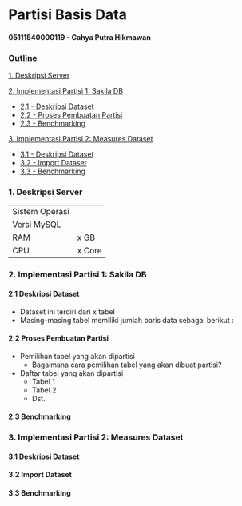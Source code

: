 # Partisi Basis Data

#### 05111540000119 - Cahya Putra Hikmawan

### Outline
[1. Deskripsi Server](#1-deskripsi-server)

[2. Implementasi Partisi 1: Sakila DB](#2-implementasi-partisi-1-sakila-db)

- [2.1 - Deskripsi Dataset](#21-deskripsi-dataset)
- [2.2 - Proses Pembuatan Partisi](#22-proses-pembuatan-partisi)
- [2.3 - Benchmarking](#23-benchmarking)

[3. Implementasi Partisi 2: Measures Dataset](#3-implementasi-partisi-2:-measures-dataset)

- [3.1 - Deskripsi Dataset](#31-deskripsi-dataset)
- [3.2 - Import Dataset](#32-import-dataset)
- [3.3 - Benchmarking](#33-benchmarking)

### 1. Deskripsi Server
|||
| --- | --- |
| Sistem Operasi |  |
| Versi MySQL |  |
| RAM | x GB |
| CPU | x Core |

### 2. Implementasi Partisi 1: Sakila DB
#### 2.1 Deskripsi Dataset 
- Dataset ini terdiri dari x tabel
- Masing-masing tabel memiliki jumlah baris data sebagai berikut :

#### 2.2 Proses Pembuatan Partisi 
- Pemilihan tabel yang akan dipartisi
    - Bagaimana cara pemilihan tabel yang akan dibuat partisi?
- Daftar tabel yang akan dipartisi
    - Tabel 1
    - Tabel 2
    - Dst.
#### 2.3 Benchmarking 

### 3. Implementasi Partisi 2: Measures Dataset
#### 3.1 Deskripsi Dataset 
#### 3.2 Import Dataset 
#### 3.3 Benchmarking 